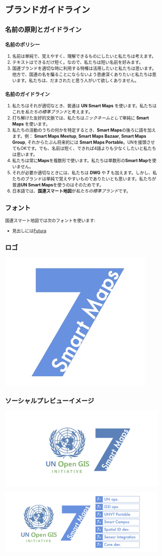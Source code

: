 # ブランドガイドライン

## 名前の原則とガイドライン

### 名前のポリシー
1. 名前は単純で、覚えやすく、理解できるものにしたいと私たちは考えます。
2. テキストはできるだけ短く。なので、私たちは短い名前を好みます。
3. 国連ブランドを適切な時に利用する特権は活用したいと私たちは思います。他方で、国連の名を騙ることにならないよう思慮深くありたいと私たちは思います。私たちは、だまされたと思う人がいて欲しくありません。

### 名前のガイドライン
1. 私たちはそれが適切なとき、普通は **UN Smart Maps** を使います。私たちはこれを*私たちの標準ブランド*と考えます。 
2. 打ち解けた友好的文脈では、私たちは*ニックネームとして*単純に **Smart Maps** を使います。 
3. 私たちの活動のうちの何かを特定するとき、**Smart Maps**の後ろに語を加えます。例： **Smart Maps Meetup**, **Smart Maps Bazaar**, **Smart Maps Group**, それからたぶん将来的には **Smart Maps Portable**。UNを接頭させてもOKです。でも、名前は短く、できれば4語よりも少なくしたいと私たちは思います。
4. 私たちは常に**Maps**を複数形で使います。私たちは単数形の**Smart Map**を使いません。 
5. それが必要か適切なときには、私たちは **DWG** や **7** も加えます。しかし、私たちのブランドは単純で覚えやすいものでありたいとも思います。私たちが普通**UN Smart Maps**を使うのはそのためです。 
6. 日本語では、**国連スマート地図**が*私たちの標準ブランド*です。

## フォント
国連スマート地図では次のフォントを使います:
- 見出しには[Futura](https://fonts.adobe.com/fonts/futura-pt)

## ロゴ
![provisional logo 2](./media/dwg7-provisional-logo-2.jpg)

## ソーシャルプレビューイメージ

![social preview image 2.1](./media/dwg7-provisional-social-preview-image-2-1.png)


![social preview image 2.0](./media/dwg7-provisional-social-preview-image-2-0.jpg)

